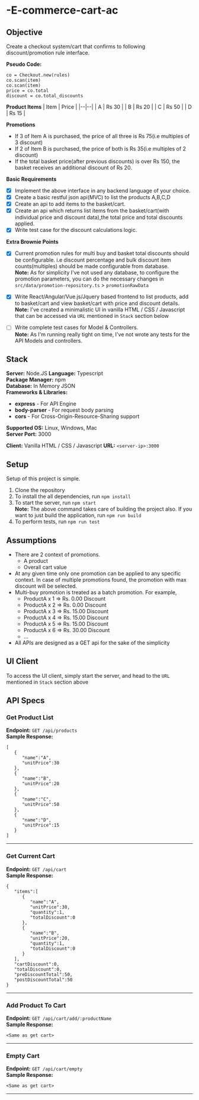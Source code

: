 
# -E-commerce-cart-ac

## Objective

Create a checkout system/cart that confirms to following discount/promotion rule interface. 

**Pseudo Code:** 
```
co = Checkout.new(rules) 
co.scan(item) 
co.scan(item) 
price = co.total 
discount = co.total_discounts 
```
**Product Items**
| Item | Price |
|--|--|
| A | Rs 30 |
| B | Rs 20 |
| C | Rs 50 |
| D | Rs 15 |

**Promotions**   

 - If 3 of Item A is purchased, the price of all three is Rs 75(i.e multiples of 3 discount)  
 - If 2 of Item B is purchased, the price of both is Rs 35(i.e multiples of 2 discount)
 - If the total basket price(after previous discounts) is over Rs 150, the basket receives an additional discount of Rs 20.

**Basic Requirements** 
 - [x] Implement the above interface in any backend language of your choice.
 - [x] Create a basic restful json api(MVC) to list the products A,B,C,D 
 - [x] Create an api to add items to the basket/cart. 
 - [x] Create an api which returns list items from the basket/cart(with individual price and discount data),the total price and total discounts applied. 
 - [x] Write test case for the discount calculations logic.

**Extra Brownie Points**

 - [x] Current promotion rules for multi buy and basket total discounts should be configurable. i.e discount percentage and bulk discount item counts(multiples) should be made configurable from database.  
 **Note:** As for simplicity I've not used any database, to configure the promotion parameters, you can do the necessary changes in `src/data/promotion-repository.ts` > `promotionRawData`

 - [x] Write React/Angular/Vue.js/Jquery based frontend to list products, add to basket/cart and view basket/cart with price and discount details.  
 **Note:** I've created a minimalistic UI in vanilla HTML / CSS / Javascript that can be accessed via `URL` mentioned in `Stack` section below
 

 - [ ] Write complete test cases for Model & Controllers.  
 **Note:** As I'm running really tight on time, I've not wrote any tests for the API Models and controllers.

## Stack

**Server:** Node.JS 
 **Language:** Typescript  
 **Package Manager:** npm  
 **Database:** In Memory JSON  
 **Frameworks & Libraries:**

-   **express** - For API Engine
-   **body-parser** - For request body parsing
-   **cors** - For Cross-Origin-Resource-Sharing support

**Supported OS:** Linux, Windows, Mac  
**Server Port:** 3000

**Client:** Vanilla HTML / CSS / Javascript
**URL:** `<server-ip>:3000`


## Setup

Setup of this project is simple.

 1.  Clone the repository
 2.  To install the all dependencies, run `npm install`
 3.  To start the server, run `npm start`  
    **Note:** The above command takes care of building the project also. If you want to just build the application, run `npm run build`
 4. To perform tests, run `npm run test`


## Assumptions

 - There are 2 context of promotions. 
   - A product
   - Overall cart value
 - At any given time only one promotion can be applied to any specific context. In case of multiple promotions found, the promotion with max discount will be selected.
 - Multi-buy promotion is treated as a batch promotion. For example, 
   - ProductA x 1 => Rs. 0.00 Discount
   - ProductA x 2 => Rs. 0.00 Discount
   - ProductA x 3 => Rs. 15.00 Discount
   - ProductA x 4 => Rs. 15.00 Discount
   - ProductA x 5 => Rs. 15.00 Discount
   - ProductA x 6 => Rs. 30.00 Discount
   - ... 
 - All APIs are designed as a GET api for the sake of the simplicity

## UI Client
To access the UI client, simply start the server, and head to the `URL` mentioned in `Stack` section above

## API Specs

### Get Product List

**Endpoint:** `GET /api/products`  
**Sample Response:**

```
[
   {
      "name":"A",
      "unitPrice":30
   },
   {
      "name":"B",
      "unitPrice":20
   },
   {
      "name":"C",
      "unitPrice":50
   },
   {
      "name":"D",
      "unitPrice":15
   }
]
```

---

### Get Current Cart

**Endpoint:** `GET /api/cart`  
**Sample Response:**

```
{
   "items":[
      {
         "name":"A",
         "unitPrice":30,
         "quantity":1,
         "totalDiscount":0
      },
      {
         "name":"B",
         "unitPrice":20,
         "quantity":1,
         "totalDiscount":0
      }
   ],
   "cartDiscount":0,
   "totalDiscount":0,
   "preDiscountTotal":50,
   "postDiscountTotal":50
}
```

---

### Add Product To Cart

**Endpoint:** `GET /api/cart/add/:productName`  
**Sample Response:**

```
<Same as get cart>
```

---

### Empty Cart

**Endpoint:** `GET /api/cart/empty`  
**Sample Response:**

```
<Same as get cart>
```

---
